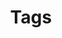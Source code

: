 ---
title: "Tags"
layout: tags
permalink: /tags/
author_profile: true
sidebar:
    nav: "sidebar-category"
---